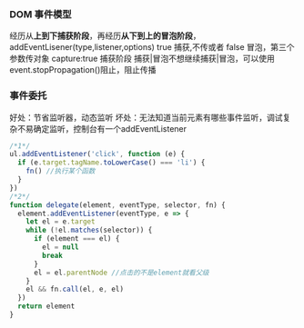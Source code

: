 
### DOM 事件模型

经历从**上到下捕获阶段**，再经历**从下到上的冒泡阶段**，
addEventLisener(type,listener,options) true 捕获,不传或者 false 冒泡，第三个参数传对象 capture:true 捕获阶段
捕获|冒泡不想继续捕获|冒泡，可以使用 event.stopPropagation()阻止，阻止传播

### 事件委托
好处：节省监听器，动态监听
坏处：无法知道当前元素有哪些事件监听，调试复杂不易确定监听，控制台有一个addEventListener
```js
/*1*/
ul.addEventListener('click', function (e) {
  if (e.target.tagName.toLowerCase() === 'li') {
    fn() //执行某个函数
  }
})
/*2*/
function delegate(element, eventType, selector, fn) {
  element.addEventListener(eventType, e => {
    let el = e.target
    while (!el.matches(selector)) {
      if (element === el) {
        el = null
        break
      }
      el = el.parentNode //点击的不是element就看父级
    }
    el && fn.call(el, e, el)
  })
  return element
}

```

